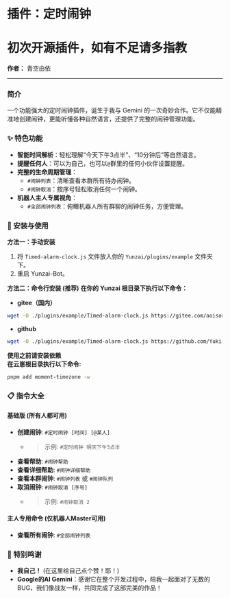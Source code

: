 # 插件：定时闹钟
# 初次开源插件，如有不足请多指教
**作者：** 青空由依

---

### 简介

一个功能强大的定时闹钟插件，诞生于我与 Gemini 的一次奇妙合作。它不仅能精准地创建闹钟，更能听懂各种自然语言，还提供了完整的闹钟管理功能。

### ✨ 特色功能

- **智能时间解析**：轻松理解“今天下午3点半”、“10分钟后”等自然语言。
- **提醒任何人**：可以为自己，也可以`@`群里的任何小伙伴设置提醒。
- **完整的生命周期管理**：
    - `#闹钟列表`：清晰查看本群所有待办闹钟。
    - `#闹钟取消`：按序号轻松取消任何一个闹钟。
- **机器人主人专属视角**：
    - `#全部闹钟列表`：俯瞰机器人所有群聊的闹钟任务，方便管理。

### 🚀 安装与使用

**方法一：手动安装**
1. 将 `Timed-alarm-clock.js` 文件放入你的 `Yunzai/plugins/example` 文件夹下。
2. 重启 Yunzai-Bot。

**方法二：命令行安装 (推荐)**
**在你的 Yunzai 根目录下执行以下命令：**
- **gitee（国内）**
```bash
wget -O ./plugins/example/Timed-alarm-clock.js https://gitee.com/aoisorayui/Timed-alarm-clock/raw/master/Timed-alarm-clock.js
```
- **github**
```bash
wget -O ./plugins/example/Timed-alarm-clock.js https://github.com/Yuki-01/Timed-alarm-clock/raw/main/Timed-alarm-clock.js
```
**使用之前请安装依赖**  
**在云崽根目录执行以下命令:**
```bash
pnpm add moment-timezone -w
```
### 📋 指令大全

#### 基础版 (所有人都可用)

- **创建闹钟**: `#定时闹钟 [时间] [@某人]`
  - > 示例: `#定时闹钟 明天下午3点半`
- **查看帮助**: `#闹钟帮助`
- **查看详细帮助**: `#闹钟详细帮助`
- **查看本群闹钟**: `#闹钟列表` 或 `#闹钟队列`
- **取消闹钟**: `#闹钟取消 [序号]`
  - > 示例: `#闹钟取消 2`

#### 主人专用命令 (仅机器人Master可用)

- **查看所有闹钟**: `#全部闹钟列表`

### 🙏 特别鸣谢

- **我自己！** (在这里给自己点个赞！耶！)
- **Google的AI Gemini**：感谢它在整个开发过程中，陪我一起面对了无数的BUG，我们像战友一样，共同完成了这部完美的作品！
